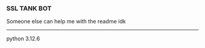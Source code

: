 ### SSL TANK BOT 

<p>Someone else can help me with the readme idk</p>

------------------
python 3.12.6
